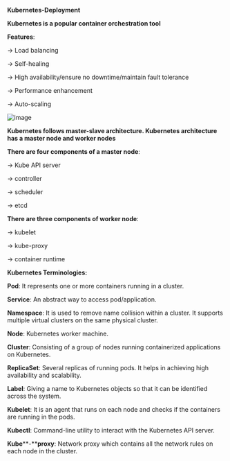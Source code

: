 **Kubernetes-Deployment**

**Kubernetes is a popular container orchestration tool**

**Features**:

→ Load balancing

→ Self-healing

→ High availability/ensure no downtime/maintain fault tolerance

→ Performance enhancement

→ Auto-scaling

![image](https://github.com/user-attachments/assets/3721071c-cf71-42bf-b17a-d12ed7e66c88)

**Kubernetes follows master-slave architecture. Kubernetes architecture has a master node and worker nodes**

**There are four components of a master node**:

→ Kube API server

→ controller

→ scheduler

→ etcd

**There are three components of worker node**:

→ kubelet

→ kube-proxy

→ container runtime


**Kubernetes Terminologies:**

 **Pod**: It represents one or more containers running in a cluster.

 **Service**: An abstract way to access pod/application.

 **Namespace**: It is used to remove name collision within a cluster. It supports multiple virtual clusters on      the same physical cluster.

 **Node**: Kubernetes worker machine.

 **Cluster**: Consisting of a group of nodes running containerized applications on Kubernetes.

 **ReplicaSet**: Several replicas of running pods. It helps in achieving high availability and scalability.

 **Label**: Giving a name to Kubernetes objects so that it can be identified across the system.

 **Kubelet**: It is an agent that runs on each node and checks if the containers are running in the pods.

 **Kubectl**: Command-line utility to interact with the Kubernetes API server.

 **Kube****-****proxy**: Network proxy which contains all the network rules on each node in the cluster.

